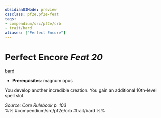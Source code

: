 ```yaml
---
obsidianUIMode: preview
cssclass: pf2e,pf2e-feat
tags:
- compendium/src/pf2e/crb
- trait/bard
aliases: ["Perfect Encore"]
---
```

# Perfect Encore  *Feat 20*  
[bard](/rules/traits/bard.md)  

- **Prerequisites**: magnum opus

You develop another incredible creation. You gain an additional 10th-level spell slot.

*Source: Core Rulebook p. 103*  
%% #compendium/src/pf2e/crb #trait/bard %%